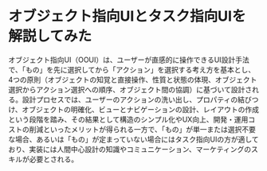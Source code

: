 # オブジェクト指向UIとタスク指向UIを解説してみた

オブジェクト指向UI（OOUI）は、ユーザーが直感的に操作できるUI設計手法で、「もの」を先に選択してから「アクション」を選択する考え方を基本とし、4つの原則（オブジェクトの知覚と直接操作、性質と状態の体現、オブジェクト選択からアクション選択への順序、オブジェクト間の協調）に基づいて設計される。設計プロセスでは、ユーザーのアクションの洗い出し、プロパティの結びつけ、オブジェクトの明確化、ビューとナビゲーションの設計、レイアウトの作成という段階を踏み、その結果として構造のシンプル化やUX向上、開発・運用コストの削減といったメリットが得られる一方で、「もの」が単一または選択不要な場合、あるいは「もの」が定まっていない場合にはタスク指向UIの方が適しており、実装には人間中心設計の知識やコミュニケーション、マーケティングのスキルが必要とされる。 
 